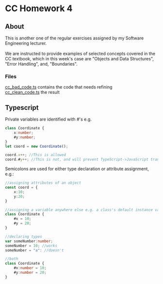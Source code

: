 # CC Homework 4
## About
This is another one of the regular exercises assigned by my Software Engineering lecturer. <br>
<br>
We are instructed to provide examples of selected concepts covered in the CC textbook, which in this week's case are "Objects and Data Structures", "Error Handling", and, "Boundaries".

### Files
[cc_bad_code.ts](https://github.com/wafibismail/cc_homework_4/blob/master/cc_bad_code.ts) contains the code that needs refining <br>
[cc_clean_code.ts](https://github.com/wafibismail/cc_homework_4/blob/master/cc_clean_code.ts) the result

## Typescript
Private variables are identified with #'s e.g.
```typescript
class Coordinate {
    x:number;
    #y:number;
}
let coord = new Coordinate();

coord.x++; //This is allowed
coord.#y++; //This is not, and will prevent TypeScript->JavaScript transpilation.
```

Semicolons are used for either type declaration or attribute assignment, e.g.:
```typescript
//assigning attributes of an object
const coord = {
    x:10;
    y:20;
}

//assigning a variable anywhere else e.g. a class's default instance variables
class Coordinate {
    #x = 10;
    #y = 20;
}

//declaring types
var someNumber:number;
someNumber = 10; //works
someNumber = "a": //doesn't

//both
class Coordinate {
    #x:number = 10;
    #y:number = 20;
}
```